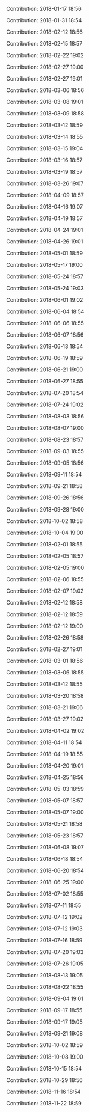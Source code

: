 Contribution: 2018-01-17 18:56

Contribution: 2018-01-31 18:54

Contribution: 2018-02-12 18:56

Contribution: 2018-02-15 18:57

Contribution: 2018-02-22 19:02

Contribution: 2018-02-27 19:00

Contribution: 2018-02-27 19:01

Contribution: 2018-03-06 18:56

Contribution: 2018-03-08 19:01

Contribution: 2018-03-09 18:58

Contribution: 2018-03-12 18:59

Contribution: 2018-03-14 18:55

Contribution: 2018-03-15 19:04

Contribution: 2018-03-16 18:57

Contribution: 2018-03-19 18:57

Contribution: 2018-03-26 19:07

Contribution: 2018-04-09 18:57

Contribution: 2018-04-16 19:07

Contribution: 2018-04-19 18:57

Contribution: 2018-04-24 19:01

Contribution: 2018-04-26 19:01

Contribution: 2018-05-01 18:59

Contribution: 2018-05-17 19:00

Contribution: 2018-05-24 18:57

Contribution: 2018-05-24 19:03

Contribution: 2018-06-01 19:02

Contribution: 2018-06-04 18:54

Contribution: 2018-06-06 18:55

Contribution: 2018-06-07 18:56

Contribution: 2018-06-13 18:54

Contribution: 2018-06-19 18:59

Contribution: 2018-06-21 19:00

Contribution: 2018-06-27 18:55

Contribution: 2018-07-20 18:54

Contribution: 2018-07-24 19:02

Contribution: 2018-08-03 18:56

Contribution: 2018-08-07 19:00

Contribution: 2018-08-23 18:57

Contribution: 2018-09-03 18:55

Contribution: 2018-09-05 18:56

Contribution: 2018-09-11 18:54

Contribution: 2018-09-21 18:58

Contribution: 2018-09-26 18:56

Contribution: 2018-09-28 19:00

Contribution: 2018-10-02 18:58

Contribution: 2018-10-04 19:00

Contribution: 2018-02-01 18:55

Contribution: 2018-02-05 18:57

Contribution: 2018-02-05 19:00

Contribution: 2018-02-06 18:55

Contribution: 2018-02-07 19:02

Contribution: 2018-02-12 18:58

Contribution: 2018-02-12 18:59

Contribution: 2018-02-12 19:00

Contribution: 2018-02-26 18:58

Contribution: 2018-02-27 19:01

Contribution: 2018-03-01 18:56

Contribution: 2018-03-06 18:55

Contribution: 2018-03-12 18:55

Contribution: 2018-03-20 18:58

Contribution: 2018-03-21 19:06

Contribution: 2018-03-27 19:02

Contribution: 2018-04-02 19:02

Contribution: 2018-04-11 18:54

Contribution: 2018-04-19 18:55

Contribution: 2018-04-20 19:01

Contribution: 2018-04-25 18:56

Contribution: 2018-05-03 18:59

Contribution: 2018-05-07 18:57

Contribution: 2018-05-07 19:00

Contribution: 2018-05-21 18:58

Contribution: 2018-05-23 18:57

Contribution: 2018-06-08 19:07

Contribution: 2018-06-18 18:54

Contribution: 2018-06-20 18:54

Contribution: 2018-06-25 19:00

Contribution: 2018-07-02 18:55

Contribution: 2018-07-11 18:55

Contribution: 2018-07-12 19:02

Contribution: 2018-07-12 19:03

Contribution: 2018-07-16 18:59

Contribution: 2018-07-20 19:03

Contribution: 2018-07-26 19:05

Contribution: 2018-08-13 19:05

Contribution: 2018-08-22 18:55

Contribution: 2018-09-04 19:01

Contribution: 2018-09-17 18:55

Contribution: 2018-09-17 19:05

Contribution: 2018-09-21 19:08

Contribution: 2018-10-02 18:59

Contribution: 2018-10-08 19:00

Contribution: 2018-10-15 18:54

Contribution: 2018-10-29 18:56

Contribution: 2018-11-16 18:54

Contribution: 2018-11-22 18:59

